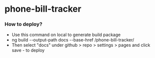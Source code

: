# phone-bill-tracker
### How to deploy?
- Use this command on local to generate build package
- ng build --output-path docs --base-href /phone-bill-tracker/
- Then select "docs" under github > repo > settings > pages and click save - to deploy